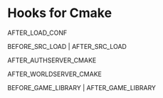 # Hooks for Cmake

AFTER_LOAD_CONF

BEFORE_SRC_LOAD | AFTER_SRC_LOAD

AFTER_AUTHSERVER_CMAKE

AFTER_WORLDSERVER_CMAKE

BEFORE_GAME_LIBRARY | AFTER_GAME_LIBRARY
